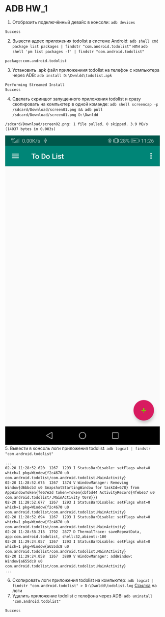 # ADB HW_1

1. Отобразить подключённый девайс в консоли: `adb devices`
```shell
Success
```
2. Вывести адрес приложения todolist в системе Android: `adb shell cmd package list packages | findstr "com.android.todolist"` или `adb shell 'pm list packages -f' | findstr "com.android.todolist"`
```shell
package:com.android.todolist
```
3. Установить .apk файл приложениия todolist на телефон с компьютера через  ADB: `adb install D:\Dwnldd\todolist.apk`
```shell
Performing Streamed Install
Success
```
4. Сделать скриншот запущенного приложения todolist и сразу скопировать на компьютер в одной команде: `adb shell screencap -p /sdcard/Download/screen01.png && adb pull /sdcard/Download/screen01.png D:\Dwnldd`
```shell
/sdcard/Download/screen02.png: 1 file pulled, 0 skipped. 3.9 MB/s (14037 bytes in 0.003s)
```
![screenshot](https://raw.githubusercontent.com/frolov-d/Vadim_Ksendzov-s_Course_Homework/main/15_20.02.2022%20(adb)/screen01.png)
5. Вывести в консоль логи приложения todolist: `adb logcat | findstr "com.android.todolist"`
```shell
...
02-20 11:28:52.620  1267  1293 I StatusBarDisable: setFlags what=0 which=1 pkg=Window{f2c4670 u0 com.android.todolist/com.android.todolist.MainActivity}
02-20 11:28:52.675  1267  1374 V WindowManager: Removing Window{d6bbcb3 u0 SnapshotStartingWindow for taskId=678} from AppWindowToken{fe67e2d token=Token{cbfbd44 ActivityRecord{4febe57 u0 com.android.todolist/.MainActivity t678}}}
02-20 11:28:52.677  1267  1293 I StatusBarDisable: setFlags what=0 which=1 pkg=Window{f2c4670 u0 com.android.todolist/com.android.todolist.MainActivity}
02-20 11:28:52.694  1267  1293 I StatusBarDisable: setFlags what=0 which=1 pkg=Window{f2c4670 u0 com.android.todolist/com.android.todolist.MainActivity}
02-20 11:28:58.213  1792  2877 D ThermalTrace: saveRepeatData, app:com.android.todolist, shell:32,abient:-100
02-20 11:29:24.057  1267  1293 I StatusBarDisable: setFlags what=0 which=1 pkg=Window{a655dc8 u0 com.android.todolist/com.android.todolist.MainActivity}
02-20 11:29:24.058  1267  3889 V WindowManager: addWindow: Window{a655dc8 u0 com.android.todolist/com.android.todolist.MainActivity}
...
```
6. Скопировать логи приложения todolist на компьютер: `adb logcat | findstr "com.android.todolist" > D:\Dwnldd\todolist.log`
[Ссылка](./todolist.log) на логи
7. Удалить приложение todolist с телефона через ADB: `adb uninstall "com.android.todolist"`
```shell
Success
```